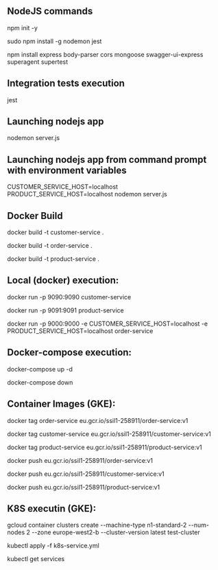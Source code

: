 NodeJS commands
---------------

npm init -y

sudo npm install -g nodemon jest

npm install express body-parser cors mongoose swagger-ui-express superagent supertest


Integration tests execution
---------------------------

jest


Launching nodejs app
--------------------

nodemon server.js


Launching nodejs app from command prompt with environment variables
-------------------------------------------------------------------

CUSTOMER_SERVICE_HOST=localhost PRODUCT_SERVICE_HOST=localhost nodemon server.js



Docker Build
------------

docker build -t customer-service .

docker build -t order-service .

docker build -t product-service .


Local (docker) execution:
-------------------------

docker run -p 9090:9090 customer-service

docker run -p 9091:9091 product-service

docker run -p 9000:9000 -e CUSTOMER_SERVICE_HOST=localhost -e PRODUCT_SERVICE_HOST=localhost order-service


Docker-compose execution:
-------------------------

docker-compose up -d

docker-compose down



Container Images (GKE):
------------------------

docker tag order-service eu.gcr.io/ssil1-258911/order-service:v1

docker tag customer-service eu.gcr.io/ssil1-258911/customer-service:v1

docker tag product-service eu.gcr.io/ssil1-258911/product-service:v1

docker push eu.gcr.io/ssil1-258911/order-service:v1

docker push eu.gcr.io/ssil1-258911/customer-service:v1

docker push eu.gcr.io/ssil1-258911/product-service:v1


K8S executin (GKE):
-------------------

gcloud container clusters create --machine-type n1-standard-2 --num-nodes 2  --zone europe-west2-b --cluster-version latest test-cluster

kubectl apply -f k8s-service.yml

kubectl get services